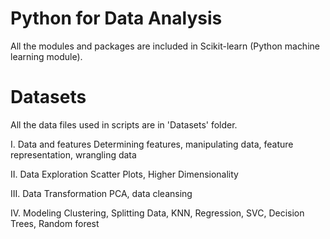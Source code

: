 # Python for Data Analysis

All the modules and packages are included in Scikit-learn (Python machine learning module). 

# Datasets

All the data files used in scripts are in 'Datasets' folder.

I. Data and features
Determining features, manipulating data, feature representation, wrangling data

II. Data Exploration
Scatter Plots, Higher Dimensionality

III. Data Transformation
PCA, data cleansing

IV. Modeling
Clustering, Splitting Data, KNN, Regression, SVC, Decision Trees, Random forest
